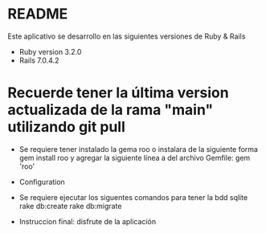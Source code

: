 # README
Este aplicativo se desarrollo en las siguientes versiones de Ruby & Rails

* Ruby version 3.2.0
* Rails 7.0.4.2

# Recuerde tener la última version actualizada de la rama "main" utilizando git pull

* Se requiere tener instalado la gema roo o instalara de la siguiente forma
  gem install roo y agregar la siguiente línea a del archivo Gemfile:  gem 'roo'
* Configuration

* Se requiere ejecutar los siguentes comandos para tener la bdd sqlite
  rake db:create
  rake db:migrate

* Instruccion final: disfrute de la aplicación